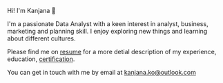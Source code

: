 Hi! I'm Kanjana 👋

I'm a passionate Data Analyst with a keen interest in analyst, business, marketing and planning skill. I enjoy exploring new things and learning about different cultures.

Please find me on [resume](https://gemini.google.com/app?hl=th) for a more detial description of my experience, education, [certification](https://reweraincertificate.carrd.co).

You can get in touch with me by email at kanjana.ko@outlook.com
